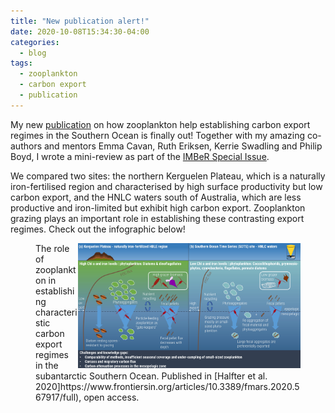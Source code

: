 ```yaml
---
title: "New publication alert!"
date: 2020-10-08T15:34:30-04:00
categories:
  - blog
tags:
  - zooplankton
  - carbon export
  - publication
---
```

My new [publication](https://www.frontiersin.org/articles/10.3389/fmars.2020.567917/full) on how zooplankton help establishing carbon export regimes in the Southern Ocean is finally out! Together with my amazing co-authors and mentors Emma Cavan, Ruth Eriksen, Kerrie Swadling and Philip Boyd, I wrote a mini-review as part of the [IMBeR Special Issue](https://www.frontiersin.org/research-topics/11599/integrated-marine-biosphere-research-ocean-sustainability-under-global-change-for-the-benefit-of-soc#articles). 

We compared two sites: the northern Kerguelen Plateau, which is a naturally iron-fertilised region and characterised by high surface productivity but low carbon export, and the HNLC waters south of Australia, which are less productive and iron-limited but exhibit high carbon export. Zooplankton grazing plays an important role in establishing these contrasting export regimes. Check out the infographic below!

<figure>
   <img src="/assets/images/Infographic_final_version.jpg" style="float: right;" height = "200" alt="">
   <figcaption>The role of zooplankton in establishing characteristic carbon export regimes in the subantarctic Southern Ocean. Published in [Halfter et al. 2020]https://www.frontiersin.org/articles/10.3389/fmars.2020.567917/full), open access.</figcaption>
</figure>
